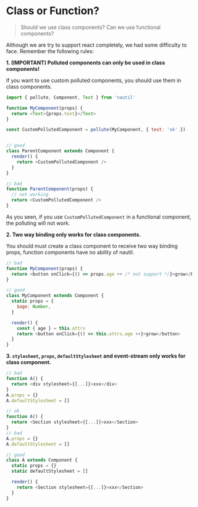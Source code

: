 # Class or Function?

> Should we use class components? Can we use functional components?

Although we are try to support react completely, we had some difficulty to face. Remember the following rules:

**1. (IMPORTANT) Polluted components can only be used in class components!**

If you want to use custom polluted components, you should use them in class components.

```js
import { pollute, Component, Text } from 'nautil'

function MyComponent(props) {
  return <Text>{props.test}</Text>
}

const CustomPollutedComponent = pollute(MyComponent, { test: 'ok' })


// good
class ParentComponent extends Component {
  render() {
    return <CustomPollutedComponent />
  }
}

// bad
function ParentComponent(props) {
  // not working
  return <CustomPollutedComponent />
}
```

As you seen, if you use `CustomPollutedComponent` in a functional component, the polluting will not work.

**2. Two way binding only works for class components.**

You should must create a class component to receive two way binding props, function components have no ability of nautil.

```js
// bad
function MyComponent(props) {
  return <button onClick={() => props.age ++ /* not support */}>grow</button>
}

// good
class MyComponent extends Component {
  static props = {
    $age: Number,
  }

  render() {
    const { age } = this.attrs
    return <button onClick={() => this.attrs.age ++}>grow</button>
  }
}
```

**3. `stylesheet`, `props`, `defaultStylesheet` and event-stream only works for class component.**

```js
// bad
function A() {
  return <div stylesheet={[...]}>xxx</div>
}
A.props = {}
A.defaultStylesheet = []

// ok
function A() {
  return <Section stylesheet={[...]}>xxx</Section>
}
// bad
A.props = {}
A.defaultStylesheet = []

// good
class A extends Component {
  static props = {}
  static defaultStylesheet = []

  render() {
    return <Section stylesheet={[...]}>xxx</Section>
  }
}
```
